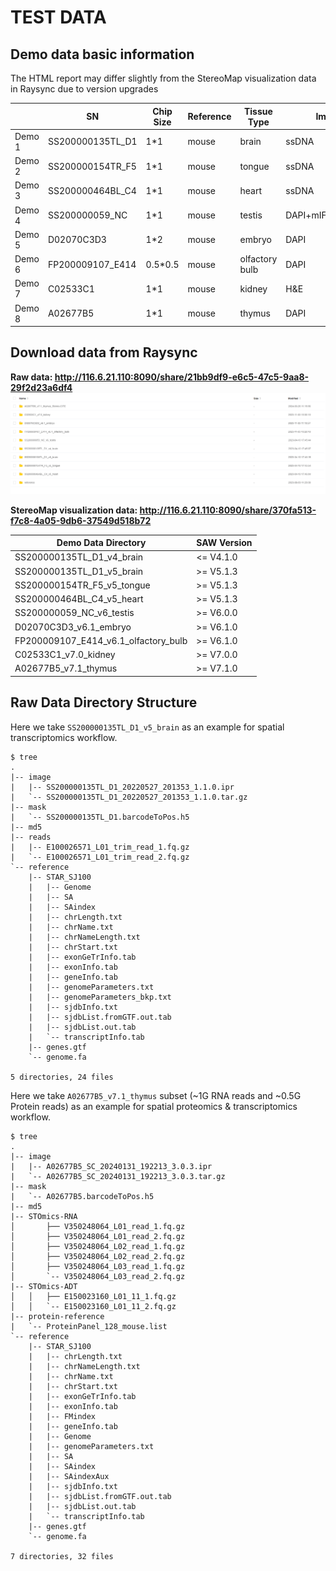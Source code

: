 # TEST DATA
##  Demo data basic information
The HTML report may differ slightly from the StereoMap visualization data in Raysync due to version upgrades

|  | SN | Chip Size | Reference | Tissue Type | Image Type | HTML Report |
| -------------- | ----------- | ----------- | ----------- | ----------- | ----------- |----------- |
| Demo 1 | SS200000135TL_D1 | 1\*1 | mouse | brain | ssDNA | [SS200000135TL_D1.report.html](https://github.com/STOmics/SAW/blob/main/Test_Data/SS200000135TL_D1.report.html) <br> v7.0.1|
| Demo 2 | SS200000154TR_F5 | 1\*1 | mouse | tongue | ssDNA | [SS200000154TR_F5.report.html](https://github.com/STOmics/SAW/blob/main/Test_Data/SS200000154TR_F5.report.html) <br> v5.5.4 |
| Demo 3 | SS200000464BL_C4 | 1\*1 | mouse | heart | ssDNA | [SS200000464BL_C4.report.html](https://github.com/STOmics/SAW/blob/main/Test_Data/SS200000464BL_C4.report.html) <br> v6.1.3 |
| Demo 4 | SS200000059_NC | 1\*1 | mouse | testis | DAPI+mIF(AKAP3+TESK2) | [SS200000059_NC.report.html](https://github.com/STOmics/SAW/blob/main/Test_Data/SS200000059_NC.report.html) <br> v6.1.3 |
| Demo 5 | D02070C3D3 | 1\*2 | mouse | embryo | DAPI | [D02070C3D3.report.html](https://github.com/STOmics/SAW/blob/main/Test_Data/D02070C3D3.report.html) <br> v6.1.3 |
| Demo 6 | FP200009107_E414 | 0.5\*0.5 | mouse | olfactory bulb | DAPI | [FP200009107_E414.report.html](https://github.com/STOmics/SAW/blob/main/Test_Data/FP200009107_E414.report.html) <br> v6.1.3 |
| Demo 7 | C02533C1 | 1\*1 | mouse | kidney | H&E | [C02533C1.report.html](https://github.com/STOmics/SAW/blob/main/Test_Data/C02533C1.report.html) <br> v7.0.1 |
| Demo 8 | A02677B5 | 1\*1 | mouse | thymus | DAPI | [A02677B5.AnalysisReport.zip](https://github.com/STOmics/SAW/blob/main/Test_Data/A02677B5.AnalysisReport.zip) <br> v7.1.0 |

##  Download data from Raysync
**Raw data: http://116.6.21.110:8090/share/21bb9df9-e6c5-47c5-9aa8-29f2d23a6df4**
![demo_data.png](demo_data.png)

**StereoMap visualization data: http://116.6.21.110:8090/share/370fa513-f7c8-4a05-9db6-37549d518b72**


| Demo Data Directory | SAW Version |
| ----------- | ----------- |
| SS200000135TL_D1_v4_brain | <= V4.1.0  |
| SS200000135TL_D1_v5_brain | \>= V5.1.3 |
| SS200000154TR_F5_v5_tongue | \>= V5.1.3 |
| SS200000464BL_C4_v5_heart | \>= V5.1.3 |
| SS200000059_NC_v6_testis | \>= V6.0.0 |
| D02070C3D3_v6.1_embryo | \>= V6.1.0 |
| FP200009107_E414_v6.1_olfactory_bulb | \>= V6.1.0 |
| C02533C1_v7.0_kidney | \>= V7.0.0 |
| A02677B5_v7.1_thymus | \>= V7.1.0 |


## Raw Data Directory Structure
Here we take `SS200000135TL_D1_v5_brain` as an example for spatial transcriptomics workflow.
```
$ tree
.
|-- image
|   |-- SS200000135TL_D1_20220527_201353_1.1.0.ipr
|   `-- SS200000135TL_D1_20220527_201353_1.1.0.tar.gz
|-- mask
|   `-- SS200000135TL_D1.barcodeToPos.h5
|-- md5
|-- reads
|   |-- E100026571_L01_trim_read_1.fq.gz
|   `-- E100026571_L01_trim_read_2.fq.gz
`-- reference
    |-- STAR_SJ100
    |   |-- Genome
    |   |-- SA
    |   |-- SAindex
    |   |-- chrLength.txt
    |   |-- chrName.txt
    |   |-- chrNameLength.txt
    |   |-- chrStart.txt
    |   |-- exonGeTrInfo.tab
    |   |-- exonInfo.tab
    |   |-- geneInfo.tab
    |   |-- genomeParameters.txt
    |   |-- genomeParameters_bkp.txt
    |   |-- sjdbInfo.txt
    |   |-- sjdbList.fromGTF.out.tab
    |   |-- sjdbList.out.tab
    |   `-- transcriptInfo.tab
    |-- genes.gtf
    `-- genome.fa

5 directories, 24 files
```

Here we take  `A02677B5_v7.1_thymus` subset  (~1G RNA reads and ~0.5G Protein reads) as an example for spatial proteomics & transcriptomics workflow.
```
$ tree
.
|-- image
|   |-- A02677B5_SC_20240131_192213_3.0.3.ipr
|   `-- A02677B5_SC_20240131_192213_3.0.3.tar.gz
|-- mask
|   `-- A02677B5.barcodeToPos.h5
|-- md5
|-- STOmics-RNA
│       ├── V350248064_L01_read_1.fq.gz
│       ├── V350248064_L01_read_2.fq.gz
│       ├── V350248064_L02_read_1.fq.gz
│       ├── V350248064_L02_read_2.fq.gz
│       ├── V350248064_L03_read_1.fq.gz
│       `-- V350248064_L03_read_2.fq.gz
|-- STOmics-ADT
│   │   ├── E150023160_L01_11_1.fq.gz
│   │   `-- E150023160_L01_11_2.fq.gz
|-- protein-reference
|   `-- ProteinPanel_128_mouse.list
`-- reference
    |-- STAR_SJ100
    |   |-- chrLength.txt
    |   |-- chrNameLength.txt
    |   |-- chrName.txt
    |   |-- chrStart.txt
    |   |-- exonGeTrInfo.tab
    |   |-- exonInfo.tab
    |   |-- FMindex
    |   |-- geneInfo.tab
    |   |-- Genome
    |   |-- genomeParameters.txt
    |   |-- SA
    |   |-- SAindex
    |   |-- SAindexAux
    |   |-- sjdbInfo.txt
    |   |-- sjdbList.fromGTF.out.tab
    |   |-- sjdbList.out.tab
    |   `-- transcriptInfo.tab
    |-- genes.gtf
    `-- genome.fa     

7 directories, 32 files 
```